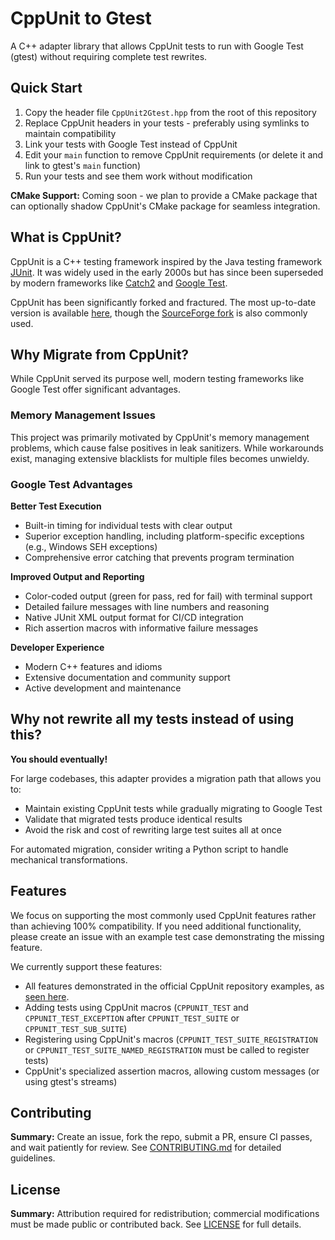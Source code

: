 # CppUnit to Gtest

A C++ adapter library that allows CppUnit tests to run with Google Test (gtest) without requiring complete test rewrites.

## Quick Start

1. Copy the header file `CppUnit2Gtest.hpp` from the root of this repository
2. Replace CppUnit headers in your tests - preferably using symlinks to maintain compatibility
3. Link your tests with Google Test instead of CppUnit
4. Edit your `main` function to remove CppUnit requirements (or delete it and link to gtest's `main` function)
5. Run your tests and see them work without modification


**CMake Support:** Coming soon - we plan to provide a CMake package that can optionally shadow CppUnit's CMake package for seamless integration.

## What is CppUnit?
CppUnit is a C++ testing framework inspired by the Java testing framework [JUnit](https://junit.org/). 
It was widely used in the early 2000s but has since been superseded by modern frameworks like 
[Catch2](https://github.com/catchorg/Catch2) and [Google Test](https://github.com/google/googletest).

CppUnit has been significantly forked and fractured. 
The most up-to-date version is available [here](https://freedesktop.org/wiki/Software/cppunit/),
though the [SourceForge fork](https://sourceforge.net/projects/cppunit/) is also commonly used.

## Why Migrate from CppUnit?

While CppUnit served its purpose well, modern testing frameworks like Google Test offer significant advantages.

### Memory Management Issues
This project was primarily motivated by CppUnit's memory management problems, which cause false positives 
in leak sanitizers. While workarounds exist, managing extensive blacklists for multiple files becomes unwieldy.

### Google Test Advantages

**Better Test Execution**
- Built-in timing for individual tests with clear output
- Superior exception handling, including platform-specific exceptions (e.g., Windows SEH exceptions)
- Comprehensive error catching that prevents program termination

**Improved Output and Reporting**
- Color-coded output (green for pass, red for fail) with terminal support
- Detailed failure messages with line numbers and reasoning
- Native JUnit XML output format for CI/CD integration
- Rich assertion macros with informative failure messages

**Developer Experience**
- Modern C++ features and idioms
- Extensive documentation and community support
- Active development and maintenance


## Why not rewrite all my tests instead of using this?
**You should eventually!** 

For large codebases, this adapter provides a migration path that allows you to:

- Maintain existing CppUnit tests while gradually migrating to Google Test
- Validate that migrated tests produce identical results
- Avoid the risk and cost of rewriting large test suites all at once

For automated migration, consider writing a Python script to handle mechanical transformations.

[//]: # (TODO: Write said python script and add it to the repo)

## Features

We focus on supporting the most commonly used CppUnit features rather than achieving 100% compatibility. 
If you need additional functionality, please create an issue with an example test case demonstrating the missing feature.

We currently support these features:
- All features demonstrated in the official CppUnit repository examples, as [seen here](./tests/examples).
- Adding tests using CppUnit macros (`CPPUNIT_TEST` and `CPPUNIT_TEST_EXCEPTION` after `CPPUNIT_TEST_SUITE` or `CPPUNIT_TEST_SUB_SUITE`)
- Registering using CppUnit's macros (`CPPUNIT_TEST_SUITE_REGISTRATION` or `CPPUNIT_TEST_SUITE_NAMED_REGISTRATION` must be called to register tests)
- CppUnit's specialized assertion macros, allowing custom messages (or using gtest's streams)

## Contributing

**Summary:** Create an issue, fork the repo, submit a PR, ensure CI passes, and wait patiently for review.
See [CONTRIBUTING.md](CONTRIBUTING.md) for detailed guidelines.

## License

**Summary:** Attribution required for redistribution; commercial modifications must be made public or contributed back.
See [LICENSE](./LICENSE) for full details.
